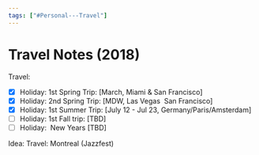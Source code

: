 ```yaml
---
tags: ["#Personal---Travel"]
---
```

# Travel Notes (2018)

Travel:

- [x] Holiday: 1st Spring Trip: \[March, Miami & San Francisco\]
- [x] Holiday: 2nd Spring Trip: \[MDW, Las Vegas  San Francisco\]
- [x] Holiday: 1st Summer Trip: \[July 12 - Jul 23, Germany/Paris/Amsterdam\]
- [ ] Holiday: 1st Fall trip: \[TBD\]
- [ ] Holiday:  New Years \[TBD\]

Idea:
Travel: Montreal (Jazzfest)
